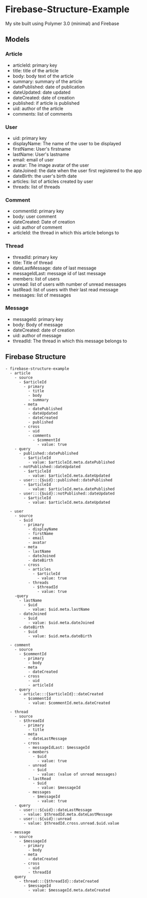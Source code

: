 # Firebase-Structure-Example
My site built using Polymer 3.0 (minimal) and Firebase

## Models
### Article
- articleId: primary key
- title: title of the article
- body: body text of the article
- summary: summary of the article
- datePublished: date of publication
- dateUpdated: date updated
- dateCreated: date of creation
- published: if article is published
- uid: author of the article
- comments: list of comments

### User
- uid: primary key
- displayName: The name of the user to be displayed
- firstName: User's firstname
- lastName: User's lastname
- email: email of user
- avatar: The image avatar of the user
- dateJoined: the date when the user first registered to the app
- dateBirth: the user's birth date
- articles: list of articles created by user
- threads: list of threads

### Comment
- commentId: primary key
- body: user comment
- dateCreated: Date of creation
- uid: author of comment
- articleId: the thread in which this article belongs to

### Thread
- threadId: primary key
- title: Title of thread
- dateLastMessage: date of last message
- messageIdLast: message id of last message
- members: list of users
- unread: list of users with number of unread messages
- lastRead: list of users with their last read message
- messages: list of messages

### Message
- messageId: primary key
- body: Body of message
- dateCreated: date of creation
- uid: author of message
- threadId: The thread in which this message belongs to

## Firebase Structure
```
- firebase-structure-example
  - article
    - source
      - $articleId
        - primary
          - title
          - body
          - summary
        - meta
          - datePublished
          - dateUpdated
          - dateCreated
          - published
        - cross
          - uid
          - comments
            - $commentId
              - value: true
    - query
      - published::datePublished
        - $articleId
          - value: $articleId.meta.datePublished
      - notPublished::dateUpdated
        - $articleId
          - value: $articleId.meta.dateUpdated
      - user:::{$uid}::published::datePublished
        - $articleId
          - value: $articleId.meta.datePublished
      - user:::{$uid}::notPublished::dateUpdated
        - $articleId
          - value: $articleId.meta.dateUpdated

  - user
    - source
      - $uid
        - primary
          - displayName
          - firstName
          - email
          - avatar
        - meta
          - lastName
          - dateJoined
          - dateBirth
        - cross
          - articles
            - $articleId
              - value: true
          - threads
            - $threadId
              - value: true
    -query
      - lastName
        - $uid
          - value: $uid.meta.lastName
      - dateJoined
        - $uid
          - value: $uid.meta.dateJoined
      - dateBirth
        - $uid
          - value: $uid.meta.dateBirth

  - comment
    - source
      - $commentId
        - primary
          - body
        - meta
          - dateCreated
        - cross
          - uid
          - articleId
    - query
      - article:::{$articleId}::dateCreated
        - $commentId
          - value: $commentId.meta.dateCreated

  - thread
    - source
      - $threadId
        - primary
          - title
        - meta
          - dateLastMessage
        - cross
          - messageIdLast: $messageId
          - members
            - $uid
              - value: true
          - unread
            - $uid
              - value: (value of unread messages)
          - lastRead
            - $uid
              - value: $messageId
          - messages
            - $messageId
              - value: true
    - query
      - user:::${uid}::dateLastMessage
        - value: $threadId.meta.dateLastMessage
      - user:::${uid}::unread
        - value: $threadId.cross.unread.$uid.value

  - message
    - source
      - $messageId
        - primary
          - body
        - meta
          - dateCreated
        - cross
          - uid
          - threadId
    query
      - thread:::{$threadId}::dateCreated
        - $messageId
          - value: $messageId.meta.dateCreated
```